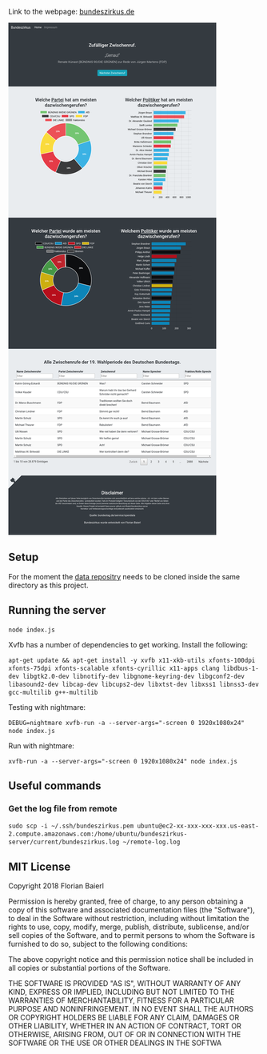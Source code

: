 Link to the webpage: [bundeszirkus.de](http://bundeszirkus.de)

![Screenshot](/screencapture-bundeszirkus.png?raw=true "Screenshot Bundeszirkus.de")

## Setup

For the moment the [data repositry](https://github.com/fbaierl/bundeszirkus-data) needs to be cloned inside the same directory as this project.

## Running the server

```
node index.js
```

Xvfb has a number of dependencies to get working. Install the following:

```
apt-get update && apt-get install -y xvfb x11-xkb-utils xfonts-100dpi xfonts-75dpi xfonts-scalable xfonts-cyrillic x11-apps clang libdbus-1-dev libgtk2.0-dev libnotify-dev libgnome-keyring-dev libgconf2-dev libasound2-dev libcap-dev libcups2-dev libxtst-dev libxss1 libnss3-dev gcc-multilib g++-multilib
```

Testing with nightmare:

```
DEBUG=nightmare xvfb-run -a --server-args="-screen 0 1920x1080x24" node index.js
```

Run with nightmare:
```
xvfb-run -a --server-args="-screen 0 1920x1080x24" node index.js
```

## Useful commands

### Get the log file from remote

```
sudo scp -i ~/.ssh/bundeszirkus.pem ubuntu@ec2-xx-xxx-xxx-xxx.us-east-2.compute.amazonaws.com:/home/ubuntu/bundeszirkus-server/current/bundeszirkus.log ~/remote-log.log
```

## MIT License

Copyright 2018 Florian Baierl

Permission is hereby granted, free of charge, to any person obtaining a copy of this software and associated documentation files (the "Software"), to deal in the Software without restriction, including without limitation the rights to use, copy, modify, merge, publish, distribute, sublicense, and/or sell copies of the Software, and to permit persons to whom the Software is furnished to do so, subject to the following conditions:

The above copyright notice and this permission notice shall be included in all copies or substantial portions of the Software.

THE SOFTWARE IS PROVIDED "AS IS", WITHOUT WARRANTY OF ANY KIND, EXPRESS OR IMPLIED, INCLUDING BUT NOT LIMITED TO THE WARRANTIES OF MERCHANTABILITY, FITNESS FOR A PARTICULAR PURPOSE AND NONINFRINGEMENT. IN NO EVENT SHALL THE AUTHORS OR COPYRIGHT HOLDERS BE LIABLE FOR ANY CLAIM, DAMAGES OR OTHER LIABILITY, WHETHER IN AN ACTION OF CONTRACT, TORT OR OTHERWISE, ARISING FROM, OUT OF OR IN CONNECTION WITH THE SOFTWARE OR THE USE OR OTHER DEALINGS IN THE SOFTWA